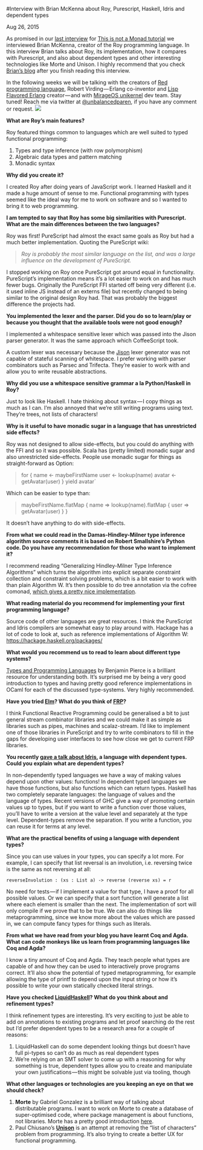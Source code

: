 #Interview with Brian McKenna about Roy, Purescript, Haskell, Idris and dependent types

Aug 26, 2015

As promised in our [last interview](https://medium.com/this-is-not-a-monad-tutorial/eric-merritt-erlang-and-distributed-systems-expert-gives-his-views-on-beam-languages-hindley-a09b15f53a2f) for [This is not a Monad tutorial](https://medium.com/this-is-not-a-monad-tutorial) we interviewed Brian McKenna, creator of the Roy programming language. In this interview Brian talks about Roy, its implementation, how it compares with Purescript, and also about dependent types and other interesting technologies like Morte and Unison. I highly recommend that you check [Brian’s blog](http://brianmckenna.org/blog/) after you finish reading this interview.

In the following weeks we will be talking with the creators of [Red programming language](http://www.red-lang.org/), Robert Virding — Erlang co-inventor and [Lisp Flavored Erlang](http://lfe.io/) creator — and with [MirageOS unikernel](https://mirage.io/) dev team. Stay tuned! Reach me via twitter at [@unbalancedparen](https://twitter.com/unbalancedparen), if you have any comment or request.
![](https://cdn-images-1.medium.com/max/800/1*vYf7TCGE19Gni5ssKXQaHA.png)

**What are Roy’s main features?**

Roy featured things common to languages which are well suited to typed
functional programming:

1. Types and type inference (with row polymorphism)
2. Algebraic data types and pattern matching
3. Monadic syntax

**Why did you create it?**

I created Roy after doing years of JavaScript work. I learned Haskell and it made a huge amount of sense to me. Functional programming with types seemed like the ideal way for me to work on software and so I wanted to bring it to web programming.

**I am tempted to say that Roy has some big similarities with Purescript. What are the main differences between the two languages?**

Roy was first!
PureScript had almost the exact same goals as Roy but had a much better implementation. Quoting the PureScript wiki:

>_Roy is probably the most similar language on the list, and was a large influence on the development of PureScript._

I stopped working on Roy once PureScript got around equal in functionality. PureScript’s implementation means it’s a lot easier to work on and has much fewer bugs.
Originally the PureScript FFI started off being very different (i.e. it used inline JS instead of an externs file) but recently changed to being similar to the original design Roy had. That was probably the biggest difference the projects had.

**You implemented the lexer and the parser. Did you do so to learn/play or because you thought that the available tools were not good enough?**

I implemented a whitespace sensitive lexer which was passed into the Jison parser generator. It was the same approach which CoffeeScript took.

A custom lexer was necessary because the [Jison](https://cdn-images-1.medium.com/max/800/1*vYf7TCGE19Gni5ssKXQaHA.png) lexer generator was not capable of stateful scanning of whitespace.
I prefer working with parser combinators such as Parsec and Trifecta. They’re easier to work with and allow you to write reusable abstractions.

**Why did you use a whitespace sensitive grammar a la Python/Haskell in Roy?**

Just to look like Haskell. I hate thinking about syntax — I copy things as much as I can. I’m also annoyed that we’re still writing programs using text. They’re trees, not lists of characters!

**Why is it useful to have monadic sugar in a language that has unrestricted side effects?**

Roy was not designed to allow side-effects, but you could do anything with the FFI and so it was possible.
Scala has (pretty limited) monadic sugar and also unrestricted side-effects. People use monadic sugar for things as straight-forward as Option:

>for {
>  name <- maybeFirstName
>  user <- lookup(name)
>  avatar <- getAvatar(user)
>} yield avatar`

Which can be easier to type than:

>maybeFirstName.flatMap { name =>
>  lookup(name).flatMap { user =>
>    getAvatar(user)
>  }
>}

It doesn’t have anything to do with side-effects.

**From what we could read in the Damas-Hindley-Milner type inference algorithm source comments it is based on Robert Smallshire’s Python code. Do you have any recommendation for those who want to implement it?**

I recommend reading “Generalizing Hindley-Milner Type Inference Algorithms” which turns the algorithm into explicit separate constraint collection and constraint solving problems, which is a bit easier to work with than plain Algorithm W. It’s then possible to do tree annotation via the cofree comonad, [which gives a pretty nice implementation](http://brianmckenna.org/blog/type_annotation_cofree).

**What reading material do you recommend for implementing your first programming language?**

Source code of other languages are great resources. I think the PureScript and Idris compilers are somewhat easy to play around with.
Hackage has a lot of code to look at, such as reference implementations of Algorithm W:
https://hackage.haskell.org/packages/

**What would you recommend us to read to learn about different type systems?**

[Types and Programming Languages](https://www.cis.upenn.edu/~bcpierce/tapl/) by Benjamin Pierce is a brilliant resource for understanding both. It’s surprised me by being a very good introduction to types and having pretty good reference implementations in OCaml for each of the discussed type-systems. Very highly recommended.

**Have you tried [Elm](http://elm-lang.org/)? What do you think of [FRP](https://en.wikipedia.org/wiki/Functional_reactive_programming)?**

I think Functional Reactive Programming could be generalised a bit to just general stream combinator libraries and we could make it as simple as libraries such as pipes, machines and scalaz-stream. I’d like to implement one of those libraries in PureScript and try to write combinators to fill in the gaps for developing user interfaces to see how close we get to current FRP libraries.

**You recently [gave a talk about Idris](https://www.youtube.com/watch?v=4i7KrG1Afbk), a language with dependent types. Could you explain what are dependent types?**

In non-dependently typed languages we have a way of making values depend upon other values: functions! In dependent typed languages we have those functions, but also functions which can return types.
Haskell has two completely separate languages: the language of values and the language of types. Recent versions of GHC give a way of promoting certain values up to types, but if you want to write a function over those values, you’ll have to write a version at the value level and separately at the type level.
Dependent-types remove the separation. If you write a function, you can reuse it for terms at any level.

**What are the practical benefits of using a language with dependent types?**

Since you can use values in your types, you can specify a lot more.
For example, I can specify that list reversal is an involution, i.e. reversing twice is the same as not reversing at all:

`reverseInvolution : (xs : List a) -> reverse (reverse xs) = r`

No need for tests — if I implement a value for that type, I have a proof for all possible values.
Or we can specify that a sort function will generate a list where each element is smaller than the next. The implementation of sort will only compile if we prove that to be true.
We can also do things like metaprogramming, since we know more about the values which are passed in, we can compute fancy types for things such as literals.

**From what we have read from your blog you have learnt Coq and Agda. What can code monkeys like us learn from programming languages like Coq and Agda?**

I know a tiny amount of Coq and Agda. They teach people what types are capable of and how they can be used to interactively prove programs correct. It’ll also show the potential of typed metaprogramming, for example allowing the type of printf to depend upon the input string or how it’s possible to write your own statically checked literal strings.

**Have you checked [LiquidHaskell](http://goto.ucsd.edu/~rjhala/liquid/haskell/blog/about/)? What do you think about and refinement types?**

I think refinement types are interesting. It’s very exciting to just be able to add on annotations to existing programs and let proof searching do the rest but I’d prefer dependent types to be a research area for a couple of reasons:

1. LiquidHaskell can do some dependent looking things but doesn’t have full pi-types so can’t do as much as real dependent types
2. We’re relying on an SMT solver to come up with a reasoning for why something is true, dependent types allow you to create and manipulate your own justifications — this might be solvable just via tooling, though

**What other languages or technologies are you keeping an eye on that we should check?**

1. **Morte** by Gabriel Gonzalez is a brilliant way of talking about distributable programs. I want to work on Morte to create a database of super-optimised code, where package management is about functions, not libraries. Morte has a pretty good introduction [here](https://hackage.haskell.org/package/morte-1.2.1/docs/Morte-Tutorial.html).
2. Paul Chiusano’s **[Unison](http://unisonweb.org/)** is an attempt at removing the “list of characters” problem from programming. It’s also trying to create a better UX for functional programming.